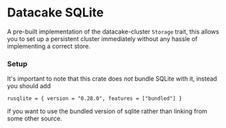 # Datacake SQLite

A pre-built implementation of the datacake-cluster `Storage` trait, this allows you to set up
a persistent cluster immediately without any hassle of implementing a correct store.

### Setup
It's important to note that this crate does *not* bundle SQLite with it, instead you should add
```
rusqlite = { version = "0.28.0", features = ["bundled"] }
```
if you want to use the bundled version of sqlite rather than linking from some other source.